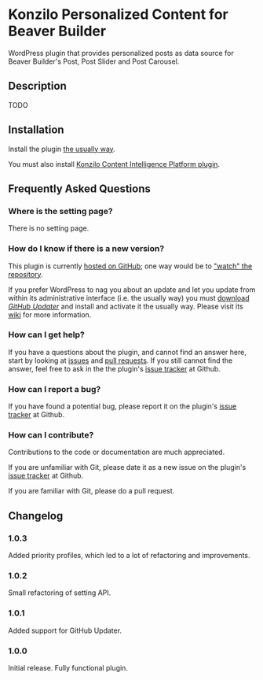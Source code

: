 # Konzilo Personalized Content for Beaver Builder

WordPress plugin that provides personalized posts as data source for Beaver Builder's Post, Post Slider and Post Carousel.

## Description

TODO

## Installation

Install the plugin [the usually way](https://codex.wordpress.org/Managing_Plugins#Installing_Plugins).

You must also install [Konzilo Content Intelligence Platform plugin](https://github.com/kntnt/konzilo-ci).

## Frequently Asked Questions

### Where is the setting page?

There is no setting page.

### How do I know if there is a new version?

This plugin is currently [hosted on GitHub](https://github.com/kntnt/konzilo-ci); one way would be to ["watch" the repository](https://help.github.com/articles/watching-and-unwatching-repositories/).

If you prefer WordPress to nag you about an update and let you update from within its administrative interface (i.e. the usually way) you must [download *GitHub Updater*](https://github.com/afragen/github-updater/archive/develop.zip) and install and activate it the usually way. Please visit its [wiki](https://github.com/afragen/github-updater/wiki) for more information. 

### How can I get help?

If you have a questions about the plugin, and cannot find an answer here, start by looking at [issues](https://github.com/kntnt/konzilo-bb-personalizer/issues) and [pull requests](https://github.com/kntnt/konzilo-bb-personalizer/pulls). If you still cannot find the answer, feel free to ask in the the plugin's [issue tracker](https://github.com/kntnt/konzilo-bb-personalizer/issues) at Github.

### How can I report a bug?

If you have found a potential bug, please report it on the plugin's [issue tracker](https://github.com/kntnt/konzilo-bb-personalizer/issues) at Github.

### How can I contribute?

Contributions to the code or documentation are much appreciated.

If you are unfamiliar with Git, please date it as a new issue on the plugin's [issue tracker](https://github.com/kntnt/konzilo-bb-personalizer/issues) at Github.

If you are familiar with Git, please do a pull request.

## Changelog

### 1.0.3

Added priority profiles, which led to a lot of refactoring and improvements.

### 1.0.2

Small refactoring of setting API.

### 1.0.1

Added support for GitHub Updater.

### 1.0.0

Initial release. Fully functional plugin.
